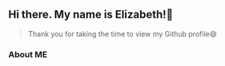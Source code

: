 ## Hi there. My name is Elizabeth!👋
> Thank you for taking the time to view my Github profile😄

### About ME
<!--

- 🔭 I’m currently working on a full stack application for cafe hopping in other countries. 
- 🌱 I’m currently learning MongoDB, Express, ReactJS, and Node
- 👯 I’m looking to collaborate on projects using ReactJS
- 🤔 I’m looking for help with Cloudinary, image uploads, and API requests
- 💬 Ask me about Javascript and partner coding practice (CSS battle, Leetcode, CodeWars, HackerRank) 
- ⚡ Fun fact: I hiked to the peak of the highest mountain in South Korea!

<h2> 📫 Connect with me <img src='https://raw.githubusercontent.com/ShahriarShafin/ShahriarShafin/main/Assets/handshake.gif' width="100px"> </h2>
<a href = 'https://www.linkedin.com/in/elizabeth27283'> <img width = '32px' align= 'center' src="https://raw.githubusercontent.com/rahulbanerjee26/githubAboutMeGenerator/main/icons/linked-in-alt.svg"/></a> 
<a href = 'https://www.twitter.com/eliz_renderos'> <img width = '32px' align= 'center' src="https://raw.githubusercontent.com/rahulbanerjee26/githubAboutMeGenerator/main/icons/twitter.svg"/></a>  
<a href = 'https://www.github.com/EliRen7'> <img width = '32px' align= 'center' src="https://raw.githubusercontent.com/rahulbanerjee26/githubAboutMeGenerator/main/icons/github.svg"/></a>
  
> 22 Hactoberfest Badges!
[![@eliren7's Holopin board](https://holopin.me/eliren7)](https://holopin.io/@eliren7)
